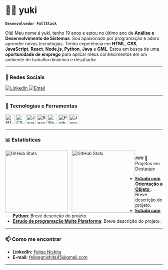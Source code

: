 # 👨‍💻 yuki

**`Desenvolvedor FullStack`**

Olá! Meu nome é yuki, tenho 19 anos e estou no último ano de **Análise e Desenvolvimento de Sistemas**. Sou apaixonado por programação e adoro aprender novas tecnologias. Tenho experiência em **HTML**, **CSS**, **JavaScript**, **React**, **Node.js**, **Python**, **Java** e **GML**. Estou em busca de uma **oportunidade de emprego** para aplicar meus conhecimentos em um ambiente de trabalho dinâmico e desafiador.

---

### 🔗 Redes Sociais

<p align="left">
    <a href="https://www.linkedin.com/in/felipe-nishita-0b53242b7">
        <img 
            alt="LinkedIn" 
            title="Me siga no LinkedIn" 
            src="https://img.shields.io/badge/LinkedIn-%230077B5?style=for-the-badge&logo=linkedin&logoColor=white"
        />
    </a>
    <a href="mailto:felipegnishita45@gmail.com">
        <img 
            alt="Email" 
            title="Envie-me um e-mail"
            src="https://img.shields.io/badge/Email-%23D14836?style=for-the-badge&logo=gmail&logoColor=white"
        />
    </a>
</p>

---

### 🤖 Tecnologias e Ferramentas

<p align="left">
    <img alt="HTML" title="HTML" width="30px" src="https://cdn.jsdelivr.net/gh/devicons/devicon/icons/html5/html5-original.svg" />
    <img alt="CSS" title="CSS" width="30px" src="https://cdn.jsdelivr.net/gh/devicons/devicon/icons/css3/css3-original.svg" />
    <img alt="JavaScript" title="JavaScript" width="30px" src="https://cdn.jsdelivr.net/gh/devicons/devicon/icons/javascript/javascript-original.svg" />
    <img alt="React" title="React" width="30px" src="https://cdn.jsdelivr.net/gh/devicons/devicon/icons/react/react-original.svg" />
    <img alt="Node.js" title="Node.js" width="30px" src="https://cdn.jsdelivr.net/gh/devicons/devicon/icons/nodejs/nodejs-original.svg" />
    <img alt="Python" title="Python" width="30px" src="https://cdn.jsdelivr.net/gh/devicons/devicon/icons/python/python-original.svg" />
    <img alt="Java" title="Java" width="30px" src="https://cdn.jsdelivr.net/gh/devicons/devicon/icons/java/java-original.svg" />
</p>

---

### 📊 Estatísticas

<p>
  <img 
    align="left" 
    alt="GitHub Stats" 
    height="200" 
    style="padding-right: 10px;" 
    src="https://github-readme-stats.vercel.app/api?username=miyukii09&show_icons=true&theme=tokyonight&include_all_commits=true&locale=pt-br" 
  />

<img 
      align="left" 
      alt="GitHub Stats" 
      height="200" 
      src="https://github-readme-stats.vercel.app/api/top-langs/?username=miyukii09&theme=tokyonight&layout=compact&custom_title=Tecnologias&langs_count=9"/>

</p

---
<br>
### 💼 Projetos em Destaque

- **[Estudo com Orientação a Objeto ](https://github.com/miyukii09/aula_OO)**: Breve descrição do projeto.
- **[Estudo com Python](https://github.com/miyukii09/Aula_IA)**: Breve descrição do projeto.
- **[Estudo de programação Multe Plataforma](https://github.com/miyukii09/Aula_PMP)**: Breve descrição do projeto.

---

### 📫 Como me encontrar

- **LinkedIn:** [Felipe Nishita](https://www.linkedin.com/in/felipe-nishita-0b53242b7/)
- **E-mail:** [felipegnishita45@gmail.com](mailto:felipegnishita45@gmail.com)

---
